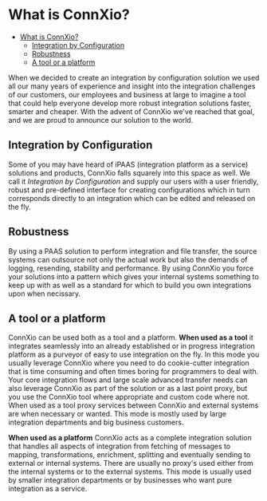 
# What is ConnXio?

- [What is ConnXio?](#what-is-connxio)
  - [Integration by Configuration](#integration-by-configuration)
  - [Robustness](#robustness)
  - [A tool or a platform](#a-tool-or-a-platform)

When we decided to create an integration by configuration solution we used all our many years of experience and insight into the integration challenges of our customers, our employees and business at large to imagine a tool that could help everyone develop more robust integration solutions faster, smarter and cheaper.  With the advent of ConnXio we've reached that goal, and we are proud to announce our solution to the world.

## Integration by Configuration

Some of you may have heard of iPAAS (integration platform as a service) solutions and products, ConnXio falls squarely into this space as well. We call it *Integration by Configuration* and supply our users with a user friendly, robust and pre-defined interface for creating configurations which in turn corresponds directly to an integration which can be edited and released on the fly.

## Robustness

By using a PAAS solution to perform integration and file transfer, the source systems can outsource not only the actual work but also the demands of logging, resending, stability and performance. By using ConnXio you force your solutions into a pattern which gives your internal systems something to keep up with as well as a standard for which to build you own integrations upon when necissary. 

## A tool or a platform

ConnXio can be used both as a tool and a platform. **When used as a tool** it integrates seamlessly into an already established or in progress integration platform as a purveyor of easy to use integration on the fly. In this mode you usually leverage ConnXio where you need to do cookie-cutter integration that is time consuming and often times boring for programmers to deal with. Your core integration flows and large scale advanced transfer needs can also leverage ConnXio as part of the solution or as a last point proxy, but you use the ConnXio tool where appropriate and custom code where not. When used as a tool proxy services between ConnXio and external systems are when necessary or wanted. This mode is mostly used by large integration departments and big business customers.

**When used as a platform** ConnXio acts as a complete integration solution that handles all aspects of integration from fetching of messages to mapping, transformations, enrichment, splitting and eventually sending to external or internal systems. There are usually no proxy's used either from the internal systems or to the external systems. This mode is usually used by smaller integration departments or by businesses who want pure integration as a service.
